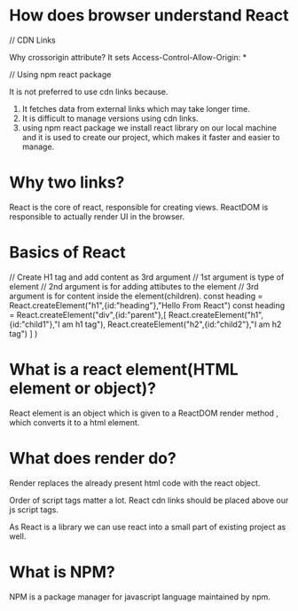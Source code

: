# How does browser understand React

// CDN Links
<script src="https://unpkg.com/react@18/umd/react.development.js" crossorigin></script>
<script src="https://unpkg.com/react-dom@18/umd/react-dom.development.js" crossorigin></script>
Why crossorigin attribute?
It sets Access-Control-Allow-Origin: \*

// Using npm react package

It is not preferred to use cdn links because.
1. It fetches data from external links which may take longer time.
2. It is difficult to manage versions using cdn links.
3. using npm react package we install react library on our local machine and it is used to create our project, which makes it faster and easier to manage.

# Why two links?

React is the core of react, responsible for creating views.
ReactDOM is responsible to actually render UI in the browser.

# Basics of React

// Create H1 tag and add content as 3rd argument
// 1st argument is type of element
// 2nd argument is for adding attibutes to the element
// 3rd argument is for content inside the element(children).
const heading = React.createElement("h1",{id:"heading"},"Hello From React")
const heading = React.createElement("div",{id:"parent"},[
    React.createElement("h1",{id:"child1"},"I am h1 tag"),
    React.createElement("h2",{id:"child2"},"I am h2 tag")
]
)

# What is a react element(HTML element or object)?

React element is an object which is given to a ReactDOM render method , which converts it to a html element.

# What does render do?

Render replaces the already present html code with the react object.

Order of script tags matter a lot.
React cdn links should be placed above our js script tags.

As React is a library we can use react into a small part of existing project as well.


# What is NPM?
NPM is a package manager for javascript language maintained by npm. 